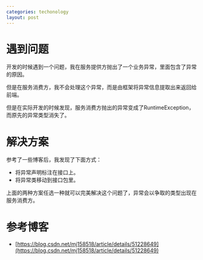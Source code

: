 ```yaml
---
categories: techonology
layout: post
---
```


# 遇到问题

开发的时候遇到一个问题，我在服务提供方抛出了一个业务异常，里面包含了异常的原因。

但是在服务消费方，我不会处理这个异常，而是由框架将异常信息提取出来返回给前端。

但是在实际开发的时候发现，服务消费方抛出的异常变成了RuntimeException，而原先的异常类型消失了。

# 解决方案

参考了一些博客后，我发现了下面方式：

- 将异常声明标注在接口上。
- 将异常类移动到接口包里。

上面的两种方案任选一种就可以完美解决这个问题了，异常会以争取的类型出现在服务消费方。

# 参考博客

- [https://blog.csdn.net/mj158518/article/details/51228649](https://blog.csdn.net/mj158518/article/details/51228649)
